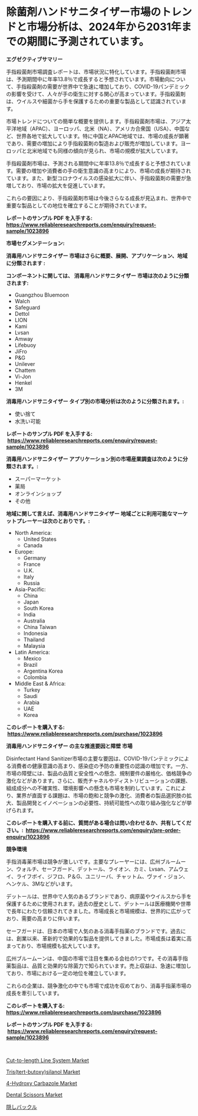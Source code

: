 <p><h1>除菌剤ハンドサニタイザー市場のトレンドと市場分析は、2024年から2031年までの期間に予測されています。</h1></p><p><strong>エグゼクティブサマリー</strong></p>
<p><p>手指殺菌剤市場調査レポートは、市場状況に特化しています。手指殺菌剤市場は、予測期間中に年率13.8％で成長すると予想されています。市場動向について、手指殺菌剤の需要が世界中で急速に増加しており、COVID-19パンデミックの影響を受けて、人々が手の衛生に対する関心が高まっています。手指殺菌剤は、ウイルスや細菌から手を保護するための重要な製品として認識されています。</p><p>市場トレンドについての簡単な概要を提供します。手指殺菌剤市場は、アジア太平洋地域（APAC）、ヨーロッパ、北米（NA）、アメリカ合衆国（USA）、中国など、世界各地で拡大しています。特に中国とAPAC地域では、市場の成長が顕著であり、需要の増加により手指殺菌剤の製造および販売が増加しています。ヨーロッパと北米地域でも同様の傾向が見られ、市場の規模が拡大しています。</p><p>手指殺菌剤市場は、予測される期間中に年率13.8％で成長すると予想されています。需要の増加や消費者の手の衛生意識の高まりにより、市場の成長が期待されています。また、新型コロナウイルスの感染拡大に伴い、手指殺菌剤の需要が急増しており、市場の拡大を促進しています。</p><p>これらの要因により、手指殺菌剤市場は今後さらなる成長が見込まれ、世界中で重要な製品としての地位を確立することが期待されています。</p></p>
<p><strong>レポートのサンプル PDF を入手する: <a href="https://www.reliableresearchreports.com/enquiry/request-sample/1023896">https://www.reliableresearchreports.com/enquiry/request-sample/1023896</a></strong></p>
<p><strong>市場セグメンテーション:</strong></p>
<p><strong> 消毒用ハンドサニタイザー 市場はさらに概要、展開、アプリケーション、地域に分類されます :</strong></p>
<p><strong>コンポーネントに関しては、 消毒用ハンドサニタイザー 市場は次のように分類されます: &nbsp;</strong></p>
<p><ul><li>Guangzhou Bluemoon</li><li>Walch</li><li>Safeguard</li><li>Dettol</li><li>LION</li><li>Kami</li><li>Lvsan</li><li>Amway</li><li>Lifebuoy</li><li>JiFro</li><li>P&G</li><li>Unilever</li><li>Chattem</li><li>Vi-Jon</li><li>Henkel</li><li>3M</li></ul></p>
<p><strong> 消毒用ハンドサニタイザー タイプ別の市場分析は次のように分類されます。:</strong></p>
<p><ul><li>使い捨て</li><li>水洗い可能</li></ul></p>
<p><strong>レポートのサンプル PDF を入手する: &nbsp;<a href="https://www.reliableresearchreports.com/enquiry/request-sample/1023896">https://www.reliableresearchreports.com/enquiry/request-sample/1023896</a></strong></p>
<p><strong> 消毒用ハンドサニタイザー アプリケーション別の市場産業調査は次のように分類されます。:</strong></p>
<p><ul><li>スーパーマーケット</li><li>薬局</li><li>オンラインショップ</li><li>その他</li></ul></p>
<p><strong>地域に関して言えば、消毒用ハンドサニタイザー 地域ごとに利用可能なマーケットプレーヤーは次のとおりです。:</strong></p>
<p><ul>
    <li>
        North America:
        <ul>
            <li>United States</li>
            <li>Canada</li>
        </ul>
    </li>
    <li>
        Europe:
        <ul>
            <li>Germany</li>
            <li>France</li>
            <li>U.K.</li>
            <li>Italy</li>
            <li>Russia</li>
        </ul>
    </li>
    <li>
        Asia-Pacific:
        <ul>
            <li>China</li>
            <li>Japan</li>
            <li>South Korea</li>
            <li>India</li>
            <li>Australia</li>
            <li>China Taiwan</li>
            <li>Indonesia</li>
            <li>Thailand</li>
            <li>Malaysia</li>
        </ul>
    </li>
    <li>
        Latin America:
        <ul>
            <li>Mexico</li>
            <li>Brazil</li>
            <li>Argentina Korea</li>
            <li>Colombia</li>
        </ul>
    </li>
    <li>
        Middle East & Africa:
        <ul>
            <li>Turkey</li>
            <li>Saudi</li>
            <li>Arabia</li>
            <li>UAE</li>
            <li>Korea</li>
        </ul>
    </li>
    </ul></p>
<p><strong>このレポートを購入する: &nbsp;<a href="https://www.reliableresearchreports.com/purchase/1023896">https://www.reliableresearchreports.com/purchase/1023896</a></strong></p>
<p><strong>消毒用ハンドサニタイザー の主な推進要因と障壁 市場</strong></p>
<p><p>Disinfectant Hand Sanitizer市場の主要な要因は、COVID-19パンテミックによる消費者の健康意識の高まり、感染症の予防の重要性の認識の増加です。一方、市場の障壁には、製品の品質と安全性への懸念、規制要件の厳格化、価格競争の激化などがあります。さらに、販売チャネルやディストリビューションの課題、組成成分への不確実性、環境影響への懸念も市場を制約しています。これにより、業界が直面する課題は、市場の飽和と競争の激化、消費者の製品選択肢の拡大、製品開発とイノベーションの必要性、持続可能性への取り組み強化などが挙げられます。</p></p>
<p><strong>このレポートを購入する前に、質問がある場合は問い合わせるか、共有してください。:&nbsp; <a href="https://www.reliableresearchreports.com/enquiry/pre-order-enquiry/1023896">https://www.reliableresearchreports.com/enquiry/pre-order-enquiry/1023896</a></strong></p>
<p><strong>競争環境</strong></p>
<p><p>手指消毒薬市場は競争が激しいです。主要なプレーヤーには、広州ブルームーン、ウォルチ、セーフガード、デットール、ライオン、カミ、Lvsan、アムウェイ、ライフボイ、ジフロ、P＆G、ユニリーバ、チャットム、ヴァイ・ジョン、ヘンケル、3Mなどがいます。</p><p>デットールは、世界中で人気のあるブランドであり、病原菌やウイルスから手を保護するために使用されます。過去の歴史として、デットールは医療機関や世帯で長年にわたり信頼されてきました。市場成長と市場規模は、世界的に広がっており、需要の高まりに伴います。</p><p>セーフガードは、日本の市場で人気のある消毒手指薬のブランドです。過去には、創業以来、革新的で効果的な製品を提供してきました。市場成長は着実に高まっており、市場規模も拡大しています。</p><p>広州ブルームーンは、中国の市場で注目を集める会社の1つです。その消毒手指薬製品は、品質と効果的な除菌力で知られています。売上収益は、急速に増加しており、市場における一定の地位を確立しています。</p><p>これらの企業は、競争激化の中でも市場で成功を収めており、消毒手指薬市場の成長を牽引しています。</p></p>
<p><strong>このレポートを購入する: &nbsp; <a href="https://www.reliableresearchreports.com/purchase/1023896">https://www.reliableresearchreports.com/purchase/1023896</a></strong></p>
<p><strong>レポートのサンプル PDF を入手する: &nbsp;<a href="https://www.reliableresearchreports.com/enquiry/request-sample/1023896">https://www.reliableresearchreports.com/enquiry/request-sample/1023896</a></strong><strong></strong></p>
<p>&nbsp;</p>
<p><p><a href="https://issuu.com/reportprime-2/docs/cut-to-length-line-system-market-size-2030.pptx">Cut-to-length Line System Market</a></p><p><a href="https://github.com/luckyshygirl/Market-Research-Report-List-3/blob/main/tristert-butoxysilanol-market.md">Tris(tert-butoxy)silanol Market</a></p><p><a href="https://shimmer-gardenia-37a.notion.site/4-Hydroxy-Carbazole-Market-Size-Focuses-on-Market-Dynamics-In-Depth-Analysis-and-Future-Projections-3ca009ae81d94ee791cfde794f5e9402">4-Hydroxy Carbazole Market</a></p><p><a href="https://issuu.com/reportprime-2/docs/dental-scissors-market-size-2030.pptx">Dental Scissors Market</a></p><p><a href="https://github.com/mohamedbakry57/Market-Research-Report-List-3/blob/main/6175417418.md">隠しバックル</a></p></p>